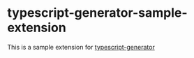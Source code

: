# typescript-generator-sample-extension

This is a sample extension for [typescript-generator](https://github.com/vojtechhabarta/typescript-generator)
